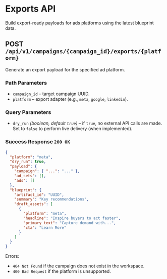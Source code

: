 # Exports API

Build export-ready payloads for ads platforms using the latest blueprint data.

## POST `/api/v1/campaigns/{campaign_id}/exports/{platform}`

Generate an export payload for the specified ad platform.

### Path Parameters

- `campaign_id` – target campaign UUID.
- `platform` – export adapter (e.g., `meta`, `google`, `linkedin`).

### Query Parameters

- `dry_run` *(boolean, default `true`)* – if `true`, no external API calls are made. Set to `false` to perform live delivery (when implemented).

### Success Response `200 OK`

```json
{
  "platform": "meta",
  "dry_run": true,
  "payload": {
    "campaign": { "...": "..." },
    "ad_sets": [],
    "ads": []
  },
  "blueprint": {
    "artifact_id": "UUID",
    "summary": "Key recommendations",
    "draft_assets": [
      {
        "platform": "meta",
        "headline": "Inspire buyers to act faster",
        "primary_text": "Capture demand with...",
        "cta": "Learn More"
      }
    ]
  }
}
```

Errors:
- `404 Not Found` if the campaign does not exist in the workspace.
- `400 Bad Request` if the platform is unsupported.
